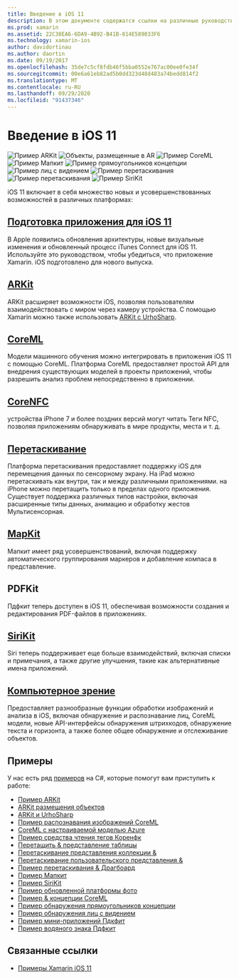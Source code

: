 ```yaml
---
title: Введение в iOS 11
description: В этом документе содержатся ссылки на различные руководства, в которых описываются функции iOS 11, включая ARKit, CoreML, Мапкит, Пдфкит, SiriKit, концепцию инфраструктуры и многое другое.
ms.prod: xamarin
ms.assetid: 22C38EA6-6DA9-4B92-B41B-814E589033F6
ms.technology: xamarin-ios
author: davidortinau
ms.author: daortin
ms.date: 09/19/2017
ms.openlocfilehash: 35de7c5cf8fdb46f5bba0552e767ac00ee0fe34f
ms.sourcegitcommit: 00e6a61eb82ad5b0dd323d48d483a74bedd814f2
ms.translationtype: MT
ms.contentlocale: ru-RU
ms.lasthandoff: 09/29/2020
ms.locfileid: "91437346"
---
```

# <a name="introduction-to-ios-11"></a>Введение в iOS 11

![Пример ARKit](images/arkit.png) ![Объекты, размещенные в AR](images/arkit2.png) ![Пример CoreML](images/coreml.png) ![Пример Мапкит](images/mapkit.png) ![Пример прямоугольников концепции](images/vision1.png) ![Пример лиц с видением](images/vision2.png) ![Пример перетаскивания](images/drag-drop.png) ![Пример перетаскивания](images/drag-drop2.png) ![Пример SiriKit](images/sirikit.png)

iOS 11 включает в себя множество новых и усовершенствованных возможностей в различных платформах:

## <a name="preparing-your-app-for-ios-11"></a>[Подготовка приложения для iOS 11](updating-your-app/index.md)

В Apple появились обновления архитектуры, новые визуальные изменения и обновленный процесс iTunes Connect для iOS 11. Используйте это руководством, чтобы убедиться, что приложение Xamarin. iOS подготовлено для нового выпуска.

## <a name="arkit"></a>[ARKit](arkit/index.md)

ARKit расширяет возможности iOS, позволяя пользователям взаимодействовать с миром через камеру устройства.
С помощью Xamarin можно также использовать [ARKit с UrhoSharp](arkit/urhosharp.md).

## <a name="coreml"></a>[CoreML](coreml.md)

Модели машинного обучения можно интегрировать в приложения iOS 11 с помощью CoreML. Платформа CoreML предоставляет простой API для внедрения существующих моделей в проекты приложений, чтобы разрешить анализ проблем непосредственно в приложении.

## <a name="corenfc"></a>[CoreNFC](corenfc.md)

устройства iPhone 7 и более поздних версий могут читать Теги NFC, позволяя приложениям обнаруживать в мире продукты, места и т. д.

## <a name="drag-and-drop"></a>[Перетаскивание](drag-and-drop.md)

Платформа перетаскивания предоставляет поддержку iOS для перемещения данных по сенсорному экрану. На iPad можно перетаскивать как внутри, так и между различными приложениями. на iPhone можно перетащить только в пределах одного приложения. Существует поддержка различных типов настройки, включая расширенные типы данных, анимацию и обработку жестов Мультисенсорная.

## <a name="mapkit"></a>[MapKit](mapkit.md)

Мапкит имеет ряд усовершенствований, включая поддержку автоматического группирования маркеров и добавление компаса в представление.

## <a name="pdfkit"></a>PDFKit

Пдфкит теперь доступен в iOS 11, обеспечивая возможности создания и редактирования PDF-файлов в приложениях.

## <a name="sirikit"></a>[SiriKit](sirikit.md)

Siri теперь поддерживает еще больше взаимодействий, включая списки и примечания, а также другие улучшения, такие как альтернативные имена приложений.

## <a name="vision"></a>[Компьютерное зрение](vision.md)

Предоставляет разнообразные функции обработки изображений и анализа в iOS, включая обнаружение и распознавание лиц, CoreML модели, новые API-интерфейсы обнаружения штрихкодов, обнаружение текста и горизонта, а также более общее обнаружение и отслеживание объектов.

## <a name="samples"></a>Примеры

У нас есть ряд [примеров](/samples/browse/?products=xamarin&term=Xamarin.iOS%2biOS11) на C#, которые помогут вам приступить к работе:

- [Пример ARKit](/samples/xamarin/ios-samples/ios11-arkitsample)
- [ARKit размещения объектов](/samples/xamarin/ios-samples/ios11-arkitplacingobjects)
- [ARKit и UrhoSharp](arkit/urhosharp.md)
- [Пример распознавания изображений CoreML](/samples/xamarin/ios-samples/ios11-coremlimagerecognition)
- [CoreML с настраиваемой моделью Azure](/samples/xamarin/ios-samples/ios11-coremlazuremodel)
- [Пример средства чтения тегов Коренфк](/samples/xamarin/ios-samples/ios11-nfctagreader)
- [Перетащить & представление таблицы](/samples/xamarin/ios-samples/ios11-draganddroptableview)
- [Перетаскивание представления коллекции &](/samples/xamarin/ios-samples/ios11-draganddropcollectionview)
- [Перетаскивание пользовательского представления &](/samples/xamarin/ios-samples/ios11-draganddropcustomview)
- [Пример перетаскивания & Драгбоард](/samples/xamarin/ios-samples/ios11-draganddropdragboard)
- [Пример Мапкит](/samples/xamarin/ios-samples/ios11-mapkitsample)
- [Пример SiriKit](/samples/xamarin/ios-samples/ios11-sirikitsample)
- [Пример обновленной платформы фото](/samples/xamarin/ios-samples/ios11-samplephotoapp)
- [Пример & концепции CoreML](/samples/xamarin/ios-samples/ios11-coremlvision)
- [Пример обнаружения прямоугольников концепции](/samples/xamarin/ios-samples/ios11-visionrectangles/)
- [Пример обнаружения лиц с видением](/samples/xamarin/ios-samples/ios11-visionfaces)
- [Пример мини-приложений Пдкфит](/samples/xamarin/ios-samples/ios11-pdfannotationwidgetsadvanced)
- [Пример водяного знака Пдфкит](/samples/xamarin/ios-samples/ios11-pdfdocumentwatermark)

## <a name="related-links"></a>Связанные ссылки

- [Примеры Xamarin iOS 11](/samples/browse/?products=xamarin&term=Xamarin.iOS%2biOS11)